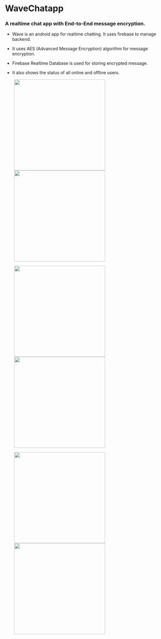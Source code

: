 # WaveChatapp
### A realtime chat app with End-to-End message encryption.


* Wave is an android app for realtime chatting. It uses firebase to manage backend.

* It uses AES (Advanced Message Encryption) algorithm for message encryption.

* Firebase Realtime Database is used for storing encrypted message.

* It also shows the status of all online and offline users.

<p align="float"> 
  <kbd>
  <img src = "https://raw.githubusercontent.com/rajneeshyadav322/images/main/Splash.jpg" width ="300" hspace=30> 
 
  <img src = "https://raw.githubusercontent.com/rajneeshyadav322/images/main/Login.jpg"  width ="300" hspace=30>
  </kbd>
</p>

<p align="float">
<kbd>
<img src = "https://raw.githubusercontent.com/rajneeshyadav322/images/main/Authenricate.jpg" width ="300" hspace="30">
<img src = "https://raw.githubusercontent.com/rajneeshyadav322/images/main/Profile.jpg" width ="300" hspace=30>
</kbd>
</p>


<p align="float">
<kbd>
<img src = "https://raw.githubusercontent.com/rajneeshyadav322/images/main/Chats.jpg" width ="300" hspace="30">
<img src = "https://raw.githubusercontent.com/rajneeshyadav322/images/main/Message.jpg" width ="300" hspace=30>
</kbd>
</p>
